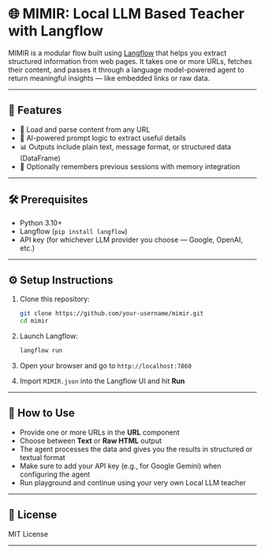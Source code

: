 # 🌐 MIMIR: Local LLM Based Teacher with Langflow

MIMIR is a modular flow built using [Langflow](https://github.com/logspace-ai/langflow) that helps you extract structured information from web pages. It takes one or more URLs, fetches their content, and passes it through a language model-powered agent to return meaningful insights — like embedded links or raw data.

---

## 🚀 Features

- 🔗 Load and parse content from any URL
- 🧠 AI-powered prompt logic to extract useful details
- 📊 Outputs include plain text, message format, or structured data (DataFrame)
- 💬 Optionally remembers previous sessions with memory integration

---

## 🛠️ Prerequisites

- Python 3.10+
- Langflow (`pip install langflow`)
- API key (for whichever LLM provider you choose — Google, OpenAI, etc.)

---

## ⚙️ Setup Instructions

1. Clone this repository:
   ```bash
   git clone https://github.com/your-username/mimir.git
   cd mimir
   ```

2. Launch Langflow:
   ```bash
   langflow run
   ```

3. Open your browser and go to `http://localhost:7860`

4. Import `MIMIR.json` into the Langflow UI and hit **Run**

---

## 🧪 How to Use

- Provide one or more URLs in the **URL** component  
- Choose between **Text** or **Raw HTML** output  
- The agent processes the data and gives you the results in structured or textual format  
- Make sure to add your API key (e.g., for Google Gemini) when configuring the agent
- Run playground and continue using your very own Local LLM teacher

---

## 📜 License

MIT License

---
